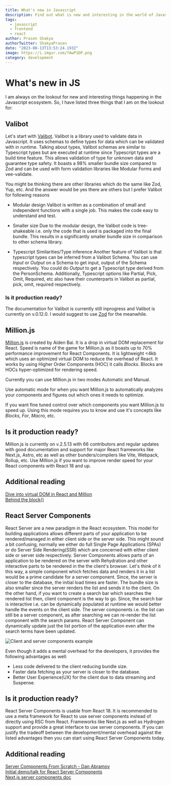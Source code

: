 ```yaml
---
title: What's new in Javascript
description: Find out what is new and interesting in the world of Javascript
tags:
  - javascript
  - frontend
  - react
author: Prasen Shakya 
authorTwitter: ShakyaPrasen
date: "2023-08-13T13:53:24.193Z"
image: https://i.imgur.com/fAwP1DP.png
category: development
---
```


# What's new in JS

I am always on the lookout for new and interesting things happening in the Javascript ecosystem. So, I have listed three things 
that I am on the lookout for:

## Valibot

Let's start with [Valibot](https://valibot.dev/). Valibot is a library used to validate data in Javascript. It uses schemas to define types for data which can be validated with in runtime.
Talking about types, Valibot schemas are similar to Typescript types but are executed at runtime since Typescript types are a build time feature. This allows validation of type for unknown data and guarantee type safety. It boasts a 98% smaller bundle size compared to Zod and can be used with form validation libraries like Modular Forms and vee-validate.

You might be thinking there are other libraries which do the same like Zod, Yup, etc. And the answer would be yes there are others but I prefer Valibot for following reasons

- Modular design
	Valibot is written as a combination of small and independent functions with a single job. This makes the code easy to understand and test.
	
- Smaller size
	Due to the modular design, the Valibot code is tree-shakeable i.e. only the code that is used is packaged into the final bundle. This results in a significantly smaller bundle size in comparison to other schema library.
	
- Typescript Similarities/Type inference
	Another feature of Valibot is that typescript types can be inferred from a Valibot Schema. You can use *Input* or *Output* on a Schema to get input, output of the Schema respectively. You could do *Output<typeof PersonSchema>* to get a Typescript type derived from the PersonSchema. Additionally, Typescript options like Partial, Pick, Omit, Required, etc also have their counterparts in Valibot as partial, pick, omit, required respectively.


### Is it production ready?
The documentation for Valibot is currently still inprogress and Valibot is currently on v.0.12.0. I would suggest to use [Zod](https://zod.dev/) for the meanwhile.

## Million.js

[Million.js](https://million.dev/) is created by Aiden Bai. It is a drop in virtual DOM replacement for React. Speed is name of the game for Million.js as it boasts up to 70% performance improvement for React Components. 
It is lightweight <4kb which uses an optimized virtual DOM to reduce the overhead of React. It works by using Higher Order Components (HOC) it calls *Blocks*. Blocks are HOCs hyper-optimized for rendering speed. 

Currently you can use Million.js in two modes Automatic and Manual.

Use automatic mode for when you want Million.js to automatically analyzes your components and figures out which ones it needs to optimize.

If you want fine tuned control over which components you want Million.js to speed up. Using this mode requires you to know and use it's concepts like *Blocks*, *For*, *Macro*, etc. 

## Is it production ready?
Million.js is currently on v.2.5.13 with 66 contributors and regular updates with good documentation and support for major React frameworks like Next.js, Astro, etc as well as other bunders/compilers like Vite, Webpack, Rollup, etc. Use Million.js if you want to improve render speed for your React components with React 18 and up.

## Additional reading
[Dive into virtual DOM in React and Million](https://million.dev/blog/virtual-dom)  
[Behind the block()](https://million.dev/blog/behind-the-block)  

## React Server Components

React Server are a new paradigm in the React ecosystem. This model for building applications allows different parts of your application to be rendered/managed in either client side or the server side. This might sound a bit confusing, normally we either do full Single Page Applications (SPAs) or do Server Side Rendering(SSR) which are concerned with either client side or server side respectively. 
Server Components allows parts of an application to be rendered on the server with Rehydration and other interactive parts to be rendered in the the client's browser. 
Let's think of it this way, a simple component which fetches data and renders it in a list would be a prime candidate for a server component. Since, the server is closer to the database, the initial load times are faster. The bundle size is also smaller since the server renders the list and sends it to the client.
On the other hand, if you want to create a search bar which searches the rendered list then, client component is the way to go. Since, the search bar is interactive i.e. can be dynamically populated at runtime we would better handle the events on the client side. The server components i.e. the list can still be a server component, as after searching we can re-render the list component with the search params. React Server Component can dynamically update just the list portion of the application even after the search terms have been updated.

![Client and server components example](https://i.imgur.com/C0TOBky.png)

Even though it adds a mental overhead for the developers, it provides the following advantages as well:
- Less code delivered to the client reducing bundle size.
- Faster data fetching as your server is closer to the database.
- Better User Experience(UX) for the client due to data streaming and Suspense.


## Is it production ready?
React Server Components is usable from React 18. It is recommended to use a meta framework for React to use server components instead of directly using RSC from React. Frameworks like Next.js as well as Hydrogen support and provide a great interface to use server components. If you can justify the tradeoff between the development/mental overhead against the listed advantages then you can start using React Server Components today.

## Additional reading
[Server Components From Scratch - Dan Abramov](https://github.com/reactwg/server-components/discussions/5)  
[Initial demo/talk for React Server Components](https://react.dev/blog/2020/12/21/data-fetching-with-react-server-components)  
[Next.js server components doc](https://nextjs.org/docs/getting-started/react-essentials#server-components)  


